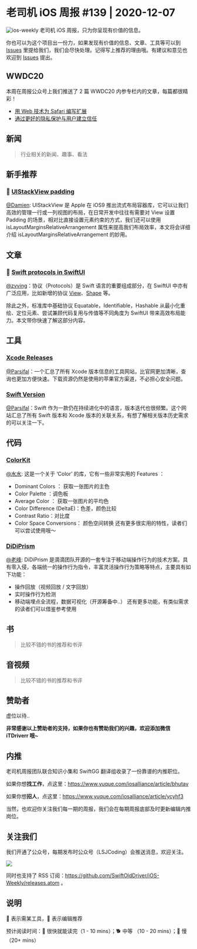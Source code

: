 # 老司机 iOS 周报 #139 | 2020-12-07

![ios-weekly](https://github.com/SwiftOldDriver/iOS-Weekly/blob/master/assets/ios-weekly.png?raw=true)
老司机 iOS 周报，只为你呈现有价值的信息。

你也可以为这个项目出一份力，如果发现有价值的信息、文章、工具等可以到 [Issues](https://github.com/SwiftOldDriver/iOS-Weekly/issues) 里提给我们，我们会尽快处理。记得写上推荐的理由哦。有建议和意见也欢迎到 [Issues](https://github.com/SwiftOldDriver/iOS-Weekly/issues) 提出。

## WWDC20

本周在周报公众号上我们推送了 2 篇 WWDC20 内参专栏内的文章，每篇都很精彩！

- [用 Web 技术为 Safari 编写扩展](https://mp.weixin.qq.com/s/ZVqCmWUGsUIYLXmpgBTZMA)
- [通过更好的隐私保护与用户建立信任](https://mp.weixin.qq.com/s/rIULHMRCmhdwuI_p1TIukw)

## 新闻

> 行业相关的新闻、趣事、看法

## 新手推荐

### 🐎 [UIStackView padding](https://sarunw.com/posts/uistackview-padding/)

[@Damien](https://github.com/ZengyiMa): UIStackView 是 Apple 在 iOS9 推出流式布局容器库，它可以让我们高效的管理一行或一列视图的布局，在日常开发中往往有需要对 View 设置 Padding 的场景，相对比直接设置元素约束的方式，我们还可以使用 isLayoutMarginsRelativeArrangement 属性来提高我们布局效率，本文将会详细介绍 isLayoutMarginsRelativeArrangement 的妙用。

## 文章

### 🐎 [Swift protocols in SwiftUI](https://fivestars.blog/swiftui/swift-protocols.html)
[@zvving](https://github.com/zvving)：协议（Protocols）是 Swift 语言的重要组成部分，在 SwiftUI 中亦有广泛应用，比如新增的协议 [View](https://developer.apple.com/documentation/swiftui/view)、[Shape](https://developer.apple.com/documentation/swiftui/shape) 等。

除此之外，标准库中基础协议 Equatable，Identifiable，Hashable 从最小化重绘、定位元素、尝试兼顾代码复用与传值等不同角度为 SwiftUI 带来高效布局能力。本文带你快速了解这部分内容。


## 工具

### [Xcode Releases](https://xcodereleases.com/)

[@Parsifal](https://github.com/ParsifalC)：一个汇总了所有 Xcode 版本信息的工具网站，比官网更加清晰，查询也更加方便快速。下载资源仍然是使用的苹果官方渠道，不必担心安全问题。

### [Swift Version](https://swiftversion.net/)

[@Parsifal](https://github.com/ParsifalC)：Swift 作为一款仍在持续进化中的语言，版本迭代也很频繁。这个网站汇总了所有 Swift 版本和 Xcode 版本的关联关系，有想了解相关版本历史需求的可以关注一下。

## 代码

### [ColorKit](https://github.com/Boris-Em/ColorKit)

[@水水](https://www.xuyanlan.com): 这是一个关于 ‘Color’ 的库，它有一些非常实用的 Features ：
- Dominant Colors ： 获取一张图片的主色
- Color Palette ：调色板
- Average Color ： 获取一张图片的平均色
- Color Difference (DeltaE)：色差，颜色比较
- Contrast Ratio：对比度
- Color Space Conversions： 颜色空间转换
还有更多很实用的特性，读者们可以尝试使用哦～

### [DiDiPrism](https://github.com/didi/DiDiPrism)

[@老峰](https://github.com/GesanTung): DiDiPrism 是滴滴团队开源的一套专注于移动端操作行为的技术方案。具有零入侵，各端统一的操作行为指令，丰富灵活操作行为策略等特点，主要具有如下功能：
- 操作回放（视频回放 / 文字回放）
- 实时操作行为检测
- 移动端埋点全流程，数据可视化（开源筹备中..）
还有更多功能，有类似需求的读者们可以借鉴参考使用

## 书

> 比较不错的书的推荐和书评

## 音视频

> 比较不错的书的推荐和书评

## 赞助者

虚位以待..

**非常感谢以上赞助者的支持，如果你也有赞助我们的兴趣，欢迎添加微信 iTDriverr 哦~**

## 内推

老司机周报团队联合知识小集和 SwiftGG 翻译组收录了一份靠谱的内推职位。

如果你想**找工作**，点这里：https://www.yuque.com/iosalliance/article/bhutav

如果你想**招人**，点这里：https://www.yuque.com/iosalliance/article/ycyhf3

当然，也欢迎你关注我们每一期的周报，我们会在每期周报底部及时更新编辑内推岗位。

## 关注我们

我们开通了公众号，每期发布时公众号（LSJCoding）会推送消息，欢迎关注。

![](https://github.com/SwiftOldDriver/iOS-Weekly/blob/master/assets/qrcode_for_wechat.jpg?raw=true)

同时也支持了 RSS 订阅：https://github.com/SwiftOldDriver/iOS-Weekly/releases.atom 。

## 说明

🚧 表示需某工具，🌟 表示编辑推荐

预计阅读时间：🐎 很快就能读完（1 - 10 mins）；🐕 中等 （10 - 20 mins）；🐢 慢（20+ mins）
